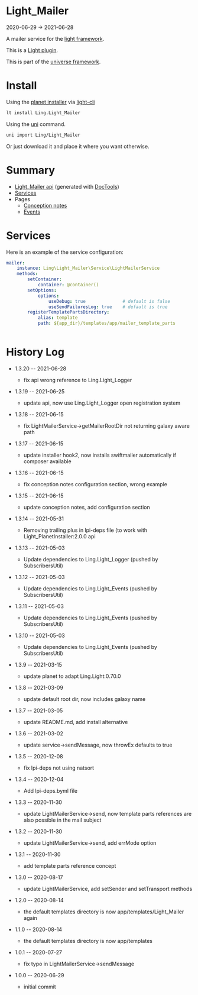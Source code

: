 Light_Mailer
===========
2020-06-29 -> 2021-06-28

A mailer service for the [light framework](https://github.com/lingtalfi/Light).

This is a [Light plugin](https://github.com/lingtalfi/Light/blob/master/doc/pages/plugin.md).

This is part of the [universe framework](https://github.com/karayabin/universe-snapshot).


Install
==========
Using the [planet installer](https://github.com/lingtalfi/Light_PlanetInstaller)
via [light-cli](https://github.com/lingtalfi/Light_Cli)

```bash
lt install Ling.Light_Mailer
```

Using the [uni](https://github.com/lingtalfi/universe-naive-importer) command.

```bash
uni import Ling/Light_Mailer
```

Or just download it and place it where you want otherwise.






Summary
===========

- [Light_Mailer api](https://github.com/lingtalfi/Light_Mailer/blob/master/doc/api/Ling/Light_Mailer.md) (generated
  with [DocTools](https://github.com/lingtalfi/DocTools))
- [Services](#services)
- Pages
    - [Conception notes](https://github.com/lingtalfi/Light_Mailer/blob/master/doc/pages/conception-notes.md)
    - [Events](https://github.com/lingtalfi/Light_Mailer/blob/master/doc/pages/events.md)

Services
=========


Here is an example of the service configuration:

```yaml
mailer:
    instance: Ling\Light_Mailer\Service\LightMailerService
    methods:
        setContainer:
            container: @container()
        setOptions:
            options:
                useDebug: true              # default is false
                useSendFailuresLog: true    # default is true
        registerTemplatePartsDirectory:
            alias: template
            path: ${app_dir}/templates/app/mailer_template_parts



```

History Log
=============

- 1.3.20 -- 2021-06-28

    - fix api wrong reference to Ling.Light_Logger
  
- 1.3.19 -- 2021-06-25

    - update api, now use Ling.Light_Logger open registration system

- 1.3.18 -- 2021-06-15

    - fix LightMailerService->getMailerRootDir not returning galaxy aware path

- 1.3.17 -- 2021-06-15

    - update installer hook2, now installs swiftmailer automatically if composer available

- 1.3.16 -- 2021-06-15

    - fix conception notes configuration section, wrong example

- 1.3.15 -- 2021-06-15

    - update conception notes, add configuration section

- 1.3.14 -- 2021-05-31

    - Removing trailing plus in lpi-deps file (to work with Light_PlanetInstaller:2.0.0 api

- 1.3.13 -- 2021-05-03

    - Update dependencies to Ling.Light_Logger (pushed by SubscribersUtil)

- 1.3.12 -- 2021-05-03

    - Update dependencies to Ling.Light_Events (pushed by SubscribersUtil)

- 1.3.11 -- 2021-05-03

    - Update dependencies to Ling.Light_Events (pushed by SubscribersUtil)

- 1.3.10 -- 2021-05-03

    - Update dependencies to Ling.Light_Events (pushed by SubscribersUtil)

- 1.3.9 -- 2021-03-15

    - update planet to adapt Ling.Light:0.70.0

- 1.3.8 -- 2021-03-09

    - update default root dir, now includes galaxy name

- 1.3.7 -- 2021-03-05

    - update README.md, add install alternative

- 1.3.6 -- 2021-03-02

    - update service->sendMessage, now throwEx defaults to true

- 1.3.5 -- 2020-12-08

    - fix lpi-deps not using natsort

- 1.3.4 -- 2020-12-04

    - Add lpi-deps.byml file

- 1.3.3 -- 2020-11-30

    - update LightMailerService->send, now template parts references are also possible in the mail subject

- 1.3.2 -- 2020-11-30

    - update LightMailerService->send, add errMode option

- 1.3.1 -- 2020-11-30

    - add template parts reference concept

- 1.3.0 -- 2020-08-17

    - update LightMailerService, add setSender and setTransport methods

- 1.2.0 -- 2020-08-14

    - the default templates directory is now app/templates/Light_Mailer again

- 1.1.0 -- 2020-08-14

    - the default templates directory is now app/templates

- 1.0.1 -- 2020-07-27

    - fix typo in LightMailerService->sendMessage


- 1.0.0 -- 2020-06-29

    - initial commit